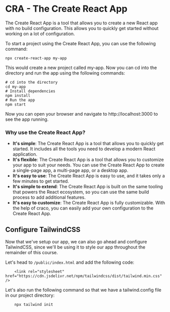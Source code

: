 # CRA - The Create React App

The Create React App is a tool that allows you to create a new React app with no build configuration. This allows you to quickly get started without working on a lot of configuration.

To start a project using the Create React App, you can use the following command:

    npx create-react-app my-app

This would create a new project called my-app. Now you can cd into the directory and run the app using the following commands:

    # cd into the directory
    cd my-app
    # Install dependencies
    npm install
    # Run the app
    npm start

Now you can open your browser and navigate to http://localhost:3000 to see the app running.

### Why use the Create React App?

  * **It's simple**: The Create React App is a tool that allows you to quickly get started. It includes all the tools you need to develop a modern React application.
  * **It's flexible**: The Create React App is a tool that allows you to customize your app to suit your needs. You can use the Create React App to create a single-page app, a multi-page app, or a desktop app.
  * **It's easy to use**: The Create React App is easy to use, and it takes only a few minutes to get started.
  * **It's simple to extend**: The Create React App is built on the same tooling that powers the React ecosystem, so you can use the same build process to add additional features.
  * **It's easy to customize**: The Create React App is fully customizable. With the help of craco, you can easily add your own configuration to the Create React App.

## Configure TailwindCSS

Now that we've setup our app, we can also go ahead and configure TailwindCSS, since we'll be using it to style our app throughout the remainder of this course.

Let's head to `/public/index.html` and add the following code:

```
    <link rel="stylesheet" href="https://cdn.jsdelivr.net/npm/tailwindcss/dist/tailwind.min.css" />
```

Let's also run the following command so that we have a tailwind.config file in our project directory:

```
    npx tailwind init
```
